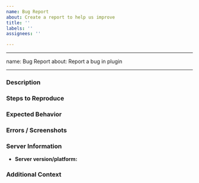```yaml
---
name: Bug Report
about: Create a report to help us improve
title: ''
labels: ''
assignees: ''

---
```


---
name: Bug Report
about: Report a bug in plugin

---
### Description
<!--- What happened? --->

### Steps to Reproduce
<!--- What did you do to make it happen? Provide as accurate instructions as possible! --->

### Expected Behavior
<!--- What should have happened? --->

### Errors / Screenshots
<!--- Console errors and screenshots of visual bugs in game, if you have any --->

<!---
If you have console errors, copy them to a paste service which won't delete them.
DON'T use Hastebin!
--->

<!--
Screenshots of bugs visible in-game can also be attached.
--->

### Server Information
* **Server version/platform:** <!-- /version -->

### Additional Context
<!--- Anything you'd like to add? This can be left empty. --->

